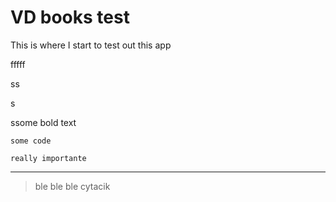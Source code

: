 # VD books test

This is where I start to test out this app

fffff





ss

s

ssome bold text

`some code`

`really importante`

---

> ble ble ble cytacik



